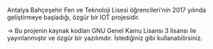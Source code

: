 Antalya Bahçeşehir Fen ve Teknoloji Lisesi öğrencileri'nin 2017 yılında geliştirmeye başladığı, özgür bir IOT projesidir.

-> Bu projenin kaynak kodları GNU Genel Kamu Lisansı 3 lisansı ile yayınlanmıştır ve özgür bir yazılımdır. İstediğiniz gibi kullanabilirsiniz.
